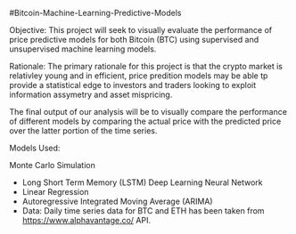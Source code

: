 #Bitcoin-Machine-Learning-Predictive-Models

Objective: This project will seek to visually evaluate the performance of price predictive models for both Bitcoin (BTC) using supervised and unsupervised machine learning models.

Rationale: The primary rationale for this project is that the crypto market is relativley young and in efficient, price predition models may be able tp provide a statistical edge to investors and traders looking to exploit information assymetry and asset mispricing.

The final output of our analysis will be to visually compare the performance of different models by comparing the actual price with the predicted price over the latter portion of the time series.

Models Used:

Monte Carlo Simulation
- Long Short Term Memory (LSTM) Deep Learning Neural Network
- Linear Regression
- Autoregressive Integrated Moving Average (ARIMA)
- Data: Daily time series data for BTC and ETH has been taken from https://www.alphavantage.co/ API.
